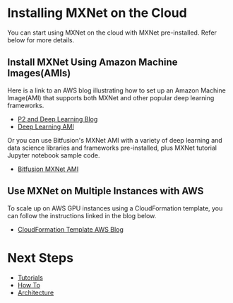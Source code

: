 # Installing MXNet on the Cloud

You can start using MXNet on the cloud with MXNet pre-installed. Refer below for more details.

## Install MXNet Using Amazon Machine Images(AMIs)

Here is a link to an AWS blog illustrating how to set up an Amazon Machine Image(AMI) that supports both MXNet and other popular deep learning frameworks.
* [P2 and Deep Learning Blog](https://aws.amazon.com/blogs/aws/new-p2-instance-type-for-amazon-ec2-up-to-16-gpus/)
* [Deep Learning AMI](https://aws.amazon.com/marketplace/pp/B01M0AXXQB)

Or you can use Bitfusion's MXNet AMI with a variety of deep learning and data science libraries and frameworks pre-installed, plus MXNet tutorial Jupyter notebook sample code.
* [Bitfusion MXNet AMI](https://aws.amazon.com/marketplace/pp/B01NBF5O1N/ref=_ptnr_docs_mxnet)

## Use MXNet on Multiple Instances with AWS

To scale up on AWS GPU instances using a CloudFormation template, you can follow the instructions linked in the blog below.
* [CloudFormation Template AWS Blog](https://aws.amazon.com/blogs/compute/distributed-deep-learning-made-easy/)

# Next Steps

* [Tutorials](http://mxnet.io/tutorials/index.html)
* [How To](http://mxnet.io/how_to/index.html)
* [Architecture](http://mxnet.io/architecture/index.html)
